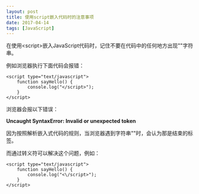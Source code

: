 ```yaml
---
layout: post
title: 使用script嵌入代码时的注意事项
date: 2017-04-14
tags: [JavaScript]
---
```


在使用\<script>嵌入JavaScript代码时，记住不要在代码中的任何地方出现"</script>"字符串。

例如浏览器执行下面代码会报错：
```
<script type="text/javascript">
    function sayHello() {
        console.log("</script>");
    }
</script>
```
浏览器会报以下错误：

**Uncaught SyntaxError: Invalid or unexpected token**

因为按照解析嵌入式代码的规则，当浏览器遇到字符串"</script>"时，会认为那是结束的</script>标签。

而通过转义符可以解决这个问题，例如：
```
<script type="text/javascript">
    function sayHello() {
        console.log("<\/script>");
    }
</script>
```